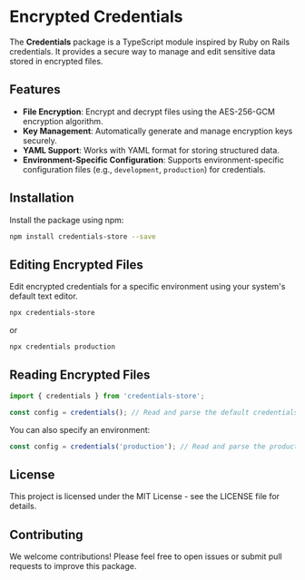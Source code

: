 
# Encrypted Credentials

The **Credentials** package is a TypeScript module inspired by Ruby on Rails credentials.
It provides a secure way to manage and edit sensitive data stored in encrypted files.

## Features

- **File Encryption**: Encrypt and decrypt files using the AES-256-GCM encryption algorithm.
- **Key Management**: Automatically generate and manage encryption keys securely.
- **YAML Support**: Works with YAML format for storing structured data.
- **Environment-Specific Configuration**: Supports environment-specific configuration files (e.g., `development`, `production`) for credentials.

## Installation

Install the package using npm:

```bash
npm install credentials-store --save
```

## Editing Encrypted Files

Edit encrypted credentials for a specific environment using your system's default text editor.

```bash
npx credentials-store
```

or

```bash
npx credentials production
```

## Reading Encrypted Files

```typescript
import { credentials } from 'credentials-store';

const config = credentials(); // Read and parse the default credentials file
```

You can also specify an environment:

```typescript
const config = credentials('production'); // Read and parse the production environment credentials
```

## License

This project is licensed under the MIT License - see the LICENSE file for details.

## Contributing

We welcome contributions! Please feel free to open issues or submit pull requests to improve this package.
